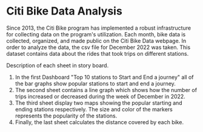 # Citi Bike Data Analysis
Since 2013, the Citi Bike program has implemented a robust infrastructure for collecting data on the program's utilization. Each month, bike data is collected, organized, and made public on the Citi Bike Data webpage.
In order to analyze the data, the csv file for December 2022 was taken. This dataset contains data about the rides that took trips on different stations.

Description of each sheet in story board.
1. In the first Dashboard "Top 10 stations to Start and End a journey" all of the bar graphs show popular stations to start and end a journey. 
2. The second sheet contains a line graph which shows how the number of trips increased or decreased during the week of December in 2022.
3. The third sheet display two maps showing the popular starting and ending stations respectively. The size and color of the markers represents the popularity of the stations. 
4. Finally, the last sheet calculates the distance covered by each bike. 




